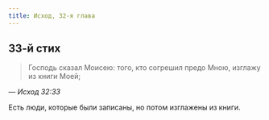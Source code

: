 ```yaml
---
title: Исход, 32-я глава
---
```


## 33-й стих

> Господь сказал Моисею: того, кто согрешил предо Мною, изглажу из книги Моей;

— <cite>Исход&nbsp;32:33</cite>

Есть люди, которые были записаны, но потом изглажены из книги.
